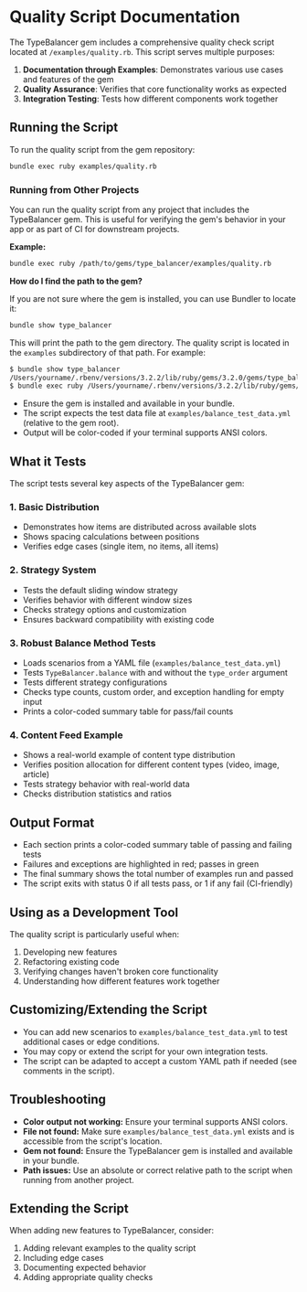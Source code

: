 # Quality Script Documentation

The TypeBalancer gem includes a comprehensive quality check script located at `/examples/quality.rb`. This script serves multiple purposes:

1. **Documentation through Examples**: Demonstrates various use cases and features of the gem
2. **Quality Assurance**: Verifies that core functionality works as expected
3. **Integration Testing**: Tests how different components work together

## Running the Script

To run the quality script from the gem repository:

```bash
bundle exec ruby examples/quality.rb
```

### Running from Other Projects

You can run the quality script from any project that includes the TypeBalancer gem. This is useful for verifying the gem's behavior in your app or as part of CI for downstream projects.

**Example:**

```bash
bundle exec ruby /path/to/gems/type_balancer/examples/quality.rb
```

**How do I find the path to the gem?**

If you are not sure where the gem is installed, you can use Bundler to locate it:

```bash
bundle show type_balancer
```

This will print the path to the gem directory. The quality script is located in the `examples` subdirectory of that path. For example:

```bash
$ bundle show type_balancer
/Users/yourname/.rbenv/versions/3.2.2/lib/ruby/gems/3.2.0/gems/type_balancer-0.1.3
$ bundle exec ruby /Users/yourname/.rbenv/versions/3.2.2/lib/ruby/gems/3.2.0/gems/type_balancer-0.1.3/examples/quality.rb
```

- Ensure the gem is installed and available in your bundle.
- The script expects the test data file at `examples/balance_test_data.yml` (relative to the gem root).
- Output will be color-coded if your terminal supports ANSI colors.

## What it Tests

The script tests several key aspects of the TypeBalancer gem:

### 1. Basic Distribution
- Demonstrates how items are distributed across available slots
- Shows spacing calculations between positions
- Verifies edge cases (single item, no items, all items)

### 2. Strategy System
- Tests the default sliding window strategy
- Verifies behavior with different window sizes
- Checks strategy options and customization
- Ensures backward compatibility with existing code

### 3. Robust Balance Method Tests
- Loads scenarios from a YAML file (`examples/balance_test_data.yml`)
- Tests `TypeBalancer.balance` with and without the `type_order` argument
- Tests different strategy configurations
- Checks type counts, custom order, and exception handling for empty input
- Prints a color-coded summary table for pass/fail counts

### 4. Content Feed Example
- Shows a real-world example of content type distribution
- Verifies position allocation for different content types (video, image, article)
- Tests strategy behavior with real-world data
- Checks distribution statistics and ratios

## Output Format

- Each section prints a color-coded summary table of passing and failing tests
- Failures and exceptions are highlighted in red; passes in green
- The final summary shows the total number of examples run and passed
- The script exits with status 0 if all tests pass, or 1 if any fail (CI-friendly)

## Using as a Development Tool

The quality script is particularly useful when:
1. Developing new features
2. Refactoring existing code
3. Verifying changes haven't broken core functionality
4. Understanding how different features work together

## Customizing/Extending the Script

- You can add new scenarios to `examples/balance_test_data.yml` to test additional cases or edge conditions.
- You may copy or extend the script for your own integration tests.
- The script can be adapted to accept a custom YAML path if needed (see comments in the script).

## Troubleshooting

- **Color output not working:** Ensure your terminal supports ANSI colors.
- **File not found:** Make sure `examples/balance_test_data.yml` exists and is accessible from the script's location.
- **Gem not found:** Ensure the TypeBalancer gem is installed and available in your bundle.
- **Path issues:** Use an absolute or correct relative path to the script when running from another project.

## Extending the Script

When adding new features to TypeBalancer, consider:
1. Adding relevant examples to the quality script
2. Including edge cases
3. Documenting expected behavior
4. Adding appropriate quality checks 